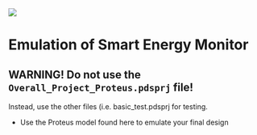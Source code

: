 <img src="https://github.com/ee209-2020class/ee209-2020class.github.io/blob/master/ExtraInfo/logo.png">

# Emulation of Smart Energy Monitor

## WARNING! Do not use the `Overall_Project_Proteus.pdsprj` file!
Instead, use the other files (i.e. basic_test.pdsprj for testing.

- Use the Proteus model found here to emulate your final design
